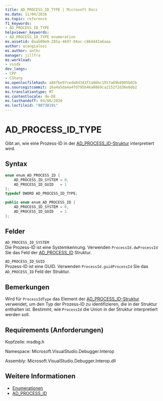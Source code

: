 ```yaml
---
title: AD_PROCESS_ID_TYPE | Microsoft Docs
ms.date: 11/04/2016
ms.topic: reference
f1_keywords:
- AD_PROCESS_ID_TYPE
helpviewer_keywords:
- AD_PROCESS_ID_TYPE enumeration
ms.assetid: 0aab80e9-285a-4697-94ac-c864d42a6aaa
author: acangialosi
ms.author: anthc
manager: jillfra
ms.workload:
- vssdk
dev_langs:
- CPP
- CSharp
ms.openlocfilehash: a88fbe97cede8d343f1a96bc1917a69b8905b02b
ms.sourcegitcommit: 16a4a5da4a4fd795b46a0869ca2152f2d36e6db2
ms.translationtype: MT
ms.contentlocale: de-DE
ms.lasthandoff: 04/06/2020
ms.locfileid: "80738191"
---
```

# <a name="ad_process_id_type"></a>AD_PROCESS_ID_TYPE
Gibt an, wie eine Prozess-ID in der [AD_PROCESS_ID-Struktur](../../../extensibility/debugger/reference/ad-process-id.md) interpretiert wird.

## <a name="syntax"></a>Syntax

```cpp
enum enum_AD_PROCESS_ID {
    AD_PROCESS_ID_SYSTEM = 0,
    AD_PROCESS_ID_GUID   = 1
};
typedef DWORD AD_PROCESS_ID_TYPE;
```

```csharp
public enum enum_AD_PROCESS_ID {
    AD_PROCESS_ID_SYSTEM = 0,
    AD_PROCESS_ID_GUID   = 1
};
```

## <a name="fields"></a>Felder
`AD_PROCESS_ID_SYSTEM`\
Die Prozess-ID ist eine Systemkennung. Verwenden `ProcessId.dwProcessId` Sie das Feld der [AD_PROCESS_ID](../../../extensibility/debugger/reference/ad-process-id.md) Struktur.

`AD_PROCESS_ID_GUID`\
Prozess-ID ist eine GUID. Verwenden `ProcessId.guidProcessId` Sie das `AD_PROCESS_ID` Feld der Struktur.

## <a name="remarks"></a>Bemerkungen
Wird für `ProcessIdType` das Element der [AD_PROCESS_ID-Struktur](../../../extensibility/debugger/reference/ad-process-id.md) verwendet, um den Typ der Prozess-ID zu identifizieren, die in der Struktur enthalten ist. Bestimmt, wie `ProcessId` die Union in der Struktur interpretiert werden soll.

## <a name="requirements"></a>Requirements (Anforderungen)
Kopfzeile: msdbg.h

Namespace: Microsoft.VisualStudio.Debugger.Interop

Assembly: Microsoft.VisualStudio.Debugger.Interop.dll

## <a name="see-also"></a>Weitere Informationen
- [Enumerationen](../../../extensibility/debugger/reference/enumerations-visual-studio-debugging.md)
- [AD_PROCESS_ID](../../../extensibility/debugger/reference/ad-process-id.md)

